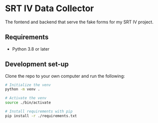 # SRT IV Data Collector
The fontend and backend that serve the fake forms for my SRT IV project.

## Requirements
* Python 3.8 or later

## Development set-up
Clone the repo to your own computer and run the following:
```bash
# Initialize the venv
python -m venv .

# Activate the venv
source ./bin/activate

# Install requirements with pip
pip install -r ./requirements.txt
```